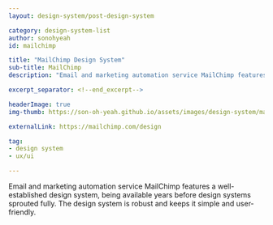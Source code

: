 ```yaml
---
layout: design-system/post-design-system

category: design-system-list
author: sonohyeah
id: mailchimp

title: "MailChimp Design System"
sub-title: MailChimp
description: "Email and marketing automation service MailChimp features a well-established design system, being available years before design systems sprouted fully. The design system is robust and keeps it simple and user-friendly."

excerpt_separator: <!--end_excerpt-->

headerImage: true
img-thumb: https://son-oh-yeah.github.io/assets/images/design-system/mailchimp.png

externalLink: https://mailchimp.com/design

tag:
- design system
- ux/ui

---
```


Email and marketing automation service MailChimp features a well-established design system, being available years before design systems sprouted fully. The design system is robust and keeps it simple and user-friendly.
<!--end_excerpt-->
